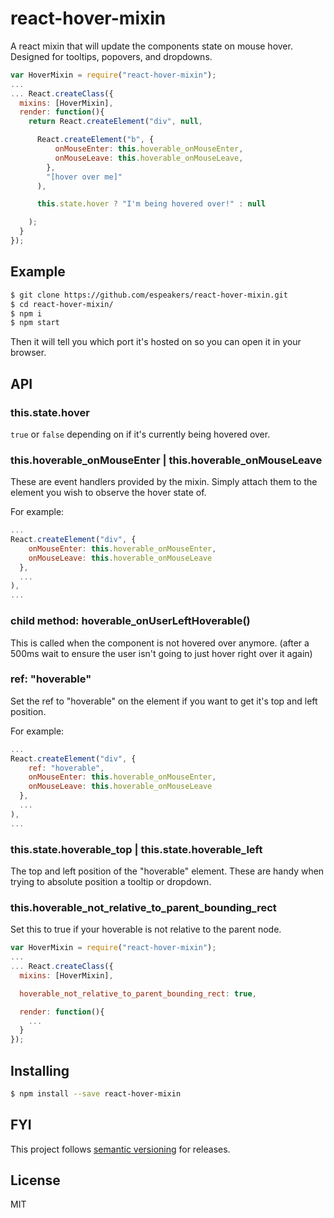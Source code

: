 # react-hover-mixin
A react mixin that will update the components state on mouse hover. Designed for tooltips, popovers, and dropdowns.

```js
var HoverMixin = require("react-hover-mixin");
...
... React.createClass({
  mixins: [HoverMixin],
  render: function(){
    return React.createElement("div", null,

      React.createElement("b", {
          onMouseEnter: this.hoverable_onMouseEnter,
          onMouseLeave: this.hoverable_onMouseLeave,
        },
        "[hover over me]"
      ),

      this.state.hover ? "I'm being hovered over!" : null

    );
  }
});
```

## Example
```sh
$ git clone https://github.com/espeakers/react-hover-mixin.git
$ cd react-hover-mixin/
$ npm i
$ npm start
```
Then it will tell you which port it's hosted on so you can open it in your browser.

## API

### this.state.hover
`true` or `false` depending on if it's currently being hovered over.

### this.hoverable\_onMouseEnter | this.hoverable\_onMouseLeave
These are event handlers provided by the mixin. Simply attach them to the element you wish to observe the hover state of.

For example:
```js
...
React.createElement("div", {
    onMouseEnter: this.hoverable_onMouseEnter,
    onMouseLeave: this.hoverable_onMouseLeave
  },
  ...
),
...
```

### child method: hoverable\_onUserLeftHoverable()
This is called when the component is not hovered over anymore. (after a 500ms wait to ensure the user isn't going to just hover right over it again)

### ref: "hoverable"
Set the ref to "hoverable" on the element if you want to get it's top and left position.

For example:
```js
...
React.createElement("div", {
    ref: "hoverable",
    onMouseEnter: this.hoverable_onMouseEnter,
    onMouseLeave: this.hoverable_onMouseLeave
  },
  ...
),
...
```

### this.state.hoverable\_top | this.state.hoverable\_left
The top and left position of the "hoverable" element. These are handy when trying to absolute position a tooltip or dropdown.

### this.hoverable\_not\_relative\_to\_parent\_bounding\_rect
Set this to true if your hoverable is not relative to the parent node.

```js
var HoverMixin = require("react-hover-mixin");
...
... React.createClass({
  mixins: [HoverMixin],

  hoverable_not_relative_to_parent_bounding_rect: true,

  render: function(){
    ...
  }
});
```

## Installing
```sh
$ npm install --save react-hover-mixin
```

## FYI
This project follows [semantic versioning](http://semver.org/) for releases.

## License
MIT
